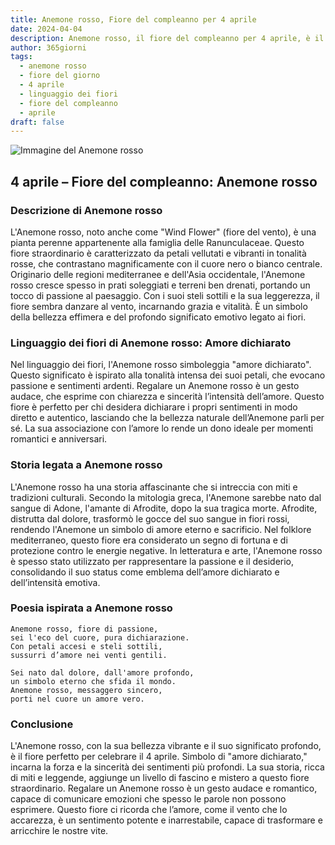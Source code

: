 ```yaml
---
title: Anemone rosso, Fiore del compleanno per 4 aprile
date: 2024-04-04
description: Anemone rosso, il fiore del compleanno per 4 aprile, è il simbolo di Amore dichiarato. Scopri il suo significato unico, le storie affascinanti e la poesia che celebra la sua bellezza.
author: 365giorni
tags:
  - anemone rosso
  - fiore del giorno
  - 4 aprile
  - linguaggio dei fiori
  - fiore del compleanno
  - aprile
draft: false
---
```


![Immagine del Anemone rosso](https://cdn.pixabay.com/photo/2017/06/23/03/45/anemone-2433412_1280.png)


## 4 aprile – Fiore del compleanno: Anemone rosso

### Descrizione di Anemone rosso

L'Anemone rosso, noto anche come "Wind Flower" (fiore del vento), è una pianta perenne appartenente alla famiglia delle Ranunculaceae. Questo fiore straordinario è caratterizzato da petali vellutati e vibranti in tonalità rosse, che contrastano magnificamente con il cuore nero o bianco centrale. Originario delle regioni mediterranee e dell'Asia occidentale, l'Anemone rosso cresce spesso in prati soleggiati e terreni ben drenati, portando un tocco di passione al paesaggio. Con i suoi steli sottili e la sua leggerezza, il fiore sembra danzare al vento, incarnando grazia e vitalità. È un simbolo della bellezza effimera e del profondo significato emotivo legato ai fiori.

### Linguaggio dei fiori di Anemone rosso: Amore dichiarato

Nel linguaggio dei fiori, l'Anemone rosso simboleggia "amore dichiarato". Questo significato è ispirato alla tonalità intensa dei suoi petali, che evocano passione e sentimenti ardenti. Regalare un Anemone rosso è un gesto audace, che esprime con chiarezza e sincerità l’intensità dell’amore. Questo fiore è perfetto per chi desidera dichiarare i propri sentimenti in modo diretto e autentico, lasciando che la bellezza naturale dell’Anemone parli per sé. La sua associazione con l’amore lo rende un dono ideale per momenti romantici e anniversari.

### Storia legata a Anemone rosso

L'Anemone rosso ha una storia affascinante che si intreccia con miti e tradizioni culturali. Secondo la mitologia greca, l'Anemone sarebbe nato dal sangue di Adone, l'amante di Afrodite, dopo la sua tragica morte. Afrodite, distrutta dal dolore, trasformò le gocce del suo sangue in fiori rossi, rendendo l'Anemone un simbolo di amore eterno e sacrificio. Nel folklore mediterraneo, questo fiore era considerato un segno di fortuna e di protezione contro le energie negative. In letteratura e arte, l'Anemone rosso è spesso stato utilizzato per rappresentare la passione e il desiderio, consolidando il suo status come emblema dell’amore dichiarato e dell’intensità emotiva.

### Poesia ispirata a Anemone rosso

```
Anemone rosso, fiore di passione,  
sei l'eco del cuore, pura dichiarazione.  
Con petali accesi e steli sottili,  
sussurri d’amore nei venti gentili.  

Sei nato dal dolore, dall'amore profondo,  
un simbolo eterno che sfida il mondo.  
Anemone rosso, messaggero sincero,  
porti nel cuore un amore vero.  
```

### Conclusione

L'Anemone rosso, con la sua bellezza vibrante e il suo significato profondo, è il fiore perfetto per celebrare il 4 aprile. Simbolo di "amore dichiarato," incarna la forza e la sincerità dei sentimenti più profondi. La sua storia, ricca di miti e leggende, aggiunge un livello di fascino e mistero a questo fiore straordinario. Regalare un Anemone rosso è un gesto audace e romantico, capace di comunicare emozioni che spesso le parole non possono esprimere. Questo fiore ci ricorda che l’amore, come il vento che lo accarezza, è un sentimento potente e inarrestabile, capace di trasformare e arricchire le nostre vite.